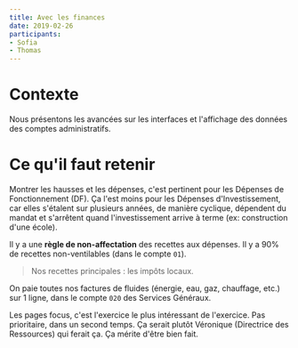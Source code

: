 ```yaml
---
title: Avec les finances
date: 2019-02-26
participants:
- Sofia
- Thomas
---
```


# Contexte

Nous présentons les avancées sur les interfaces et l'affichage des données des comptes administratifs.

# Ce qu'il faut retenir

Montrer les hausses et les dépenses, c'est pertinent pour les Dépenses de Fonctionnement (DF). Ça l'est moins pour les Dépenses d'Investissement, car elles s'étalent sur plusieurs années, de manière cyclique, dépendent du mandat et s'arrêtent quand l'investissement arrive à terme (ex: construction d'une école).

Il y a une **règle de non-affectation** des recettes aux dépenses. Il y a 90% de recettes non-ventilables (dans le compte `01`).

> Nos recettes principales : les impôts locaux.

On paie toutes nos factures de fluides (énergie, eau, gaz, chauffage, etc.) sur 1 ligne, dans le compte `020` des Services Généraux.

Les pages focus, c'est l'exercice le plus intéressant de l'exercice. Pas prioritaire, dans un second temps. Ça serait plutôt Véronique (Directrice des Ressources) qui ferait ça. Ça mérite d'être bien fait.
